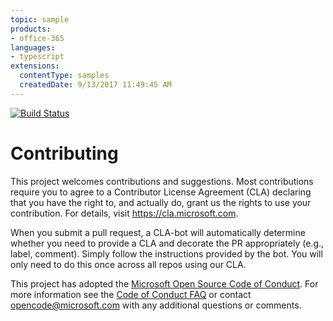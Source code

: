 ```yaml
---
topic: sample
products:
- office-365
languages:
- typescript
extensions:
  contentType: samples
  createdDate: 9/13/2017 11:49:45 AM
---
```

[![Build Status](https://semaphoreci.com/api/v1/projects/7a5e7ea7-e496-4be2-90a4-bdc46ab0bb5d/1532935/badge.svg)](https://semaphoreci.com/jialic-89/msteams-ui-components)

# Contributing

This project welcomes contributions and suggestions.  Most contributions require you to agree to a
Contributor License Agreement (CLA) declaring that you have the right to, and actually do, grant us
the rights to use your contribution. For details, visit https://cla.microsoft.com.

When you submit a pull request, a CLA-bot will automatically determine whether you need to provide
a CLA and decorate the PR appropriately (e.g., label, comment). Simply follow the instructions
provided by the bot. You will only need to do this once across all repos using our CLA.

This project has adopted the [Microsoft Open Source Code of Conduct](https://opensource.microsoft.com/codeofconduct/).
For more information see the [Code of Conduct FAQ](https://opensource.microsoft.com/codeofconduct/faq/) or
contact [opencode@microsoft.com](mailto:opencode@microsoft.com) with any additional questions or comments.
